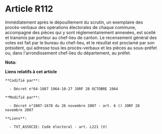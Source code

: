 # Article R112

Immédiatement après le dépouillement du scrutin, un exemplaire des procès-verbaux des opérations électorales de chaque
commune, accompagné des pièces qui y sont réglementairement annexées, est scellé et transmis par porteur au chef-lieu de
canton. Le recensement général des votes est fait par le bureau du chef-lieu, et le résultat est proclamé par son président,
qui adresse tous les procès-verbaux et les pièces au sous-préfet ou, dans l'arrondissement chef-lieu du département, au
préfet.

**Nota:**



**Liens relatifs à cet article**

	**Codifié par**:

	  - Décret n°64-1087 1964-10-27 JORF 28 OCTOBRE 1964

	**Modifié par**:

	  - Décret n°2007-1670 du 26 novembre 2007 - art. 6 () JORF 28 novembre 2007

	**Liens**:

	  - TXT_ASSOCIE: Code électoral - art. L221 (V)
